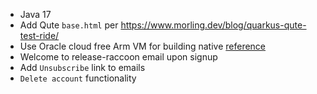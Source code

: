 
* Java 17
* Add Qute `base.html` per  https://www.morling.dev/blog/quarkus-qute-test-ride/
* Use Oracle cloud free Arm VM for building native [reference](https://www.youtube.com/watch?v=fh009OWr8Ks)
* Welcome to release-raccoon email upon signup
* Add `Unsubscribe` link to emails
* `Delete account` functionality

